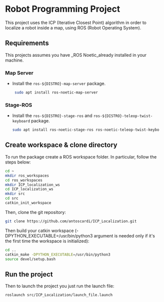 # Robot Programming Project 
This project uses the ICP (Iterative Closest Point) algorithm in order to localize a robot inside a map, using ROS (Robot Operating System).

## Requirements
This projects assumes you have _ROS Noetic_already installed in your machine.
### Map Server
- Install the `ros-${DISTRO}-map-server` package.
   ```sh
    sudo apt install ros-noetic-map-server
   ```
### Stage-ROS
- Install the `ros-${DISTRO}-stage-ros` and `ros-${DISTRO}-teleop-twist-keyboard` package.
  ```sh
  sudo apt install ros-noetic-stage-ros ros-noetic-teleop-twist-keyboard
  ```
## Create workspace & clone directory
To run the package create a ROS workspace folder.
In particular, follow the steps below:
```sh
cd ~
mkdir ros_workspaces
cd ros_workspaces
mkdir ICP_localization_ws
cd ICP_localization_ws
mkdir src
cd src
catkin_init_workspace
```
Then, clone the git repository:
```sh
git clone https://github.com/antoscardi/ICP_Localization.git
```

Then build your catkin workspace (-DPYTHON_EXECUTABLE=/usr/bin/python3 argument is needed only if it's the first time the workspace is initialized):
```sh
cd ..
catkin_make -DPYTHON_EXECUTABLE=/usr/bin/python3
source devel/setup.bash
```
## Run the project 
Then to launch the project you just run the launch file:
```sh
roslaunch src/ICP_Localization/launch_file.launch
```